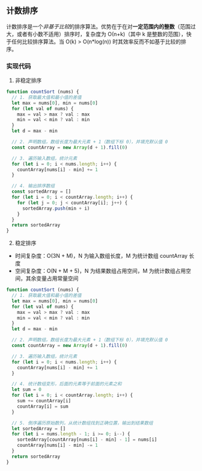 ## 计数排序
计数排序是一个*非基于比较*的排序算法。优势在于在对**一定范围内的整数**（范围过大，或者有小数不适用）排序时，复杂度为 Ο(n+k)（其中 k 是整数的范围），快于任何比较排序算法。当 O(k) > O(n*log(n)) 时其效率反而不如基于比较的排序。


### 实现代码
1. 非稳定排序
```js
function countSort (nums) {
  // 1. 获取最大值和最小值的差值
  let max = nums[0], min = nums[0]
  for (let val of nums) {
    max = val > max ? val : max
    min = val < min ? val : min
  }
  let d = max - min

  // 2. 声明数组，数组长度为最大元素 + 1（数组下标 0），并填充默认值 0
  const countArray = new Array(d + 1).fill(0)

  // 3. 遍历输入数组，统计元素
  for (let i = 0; i < nums.length; i++) {
    countArray[nums[i] - min] += 1
  }

  // 4. 输出排序数组
  const sortedArray = []
  for (let i = 0; i < countArray.length; i++) {
    for (let j = 0; j < countArray[i]; j++) {
      sortedArray.push(min + i)
    }
  }
  return sortedArray
}
```

2. 稳定排序
+ 时间复杂度：O(3N + M)，N 为输入数组长度，M 为统计数组 countArray 长度
+ 空间复杂度：O(N + M + 5)，N 为结果数组占用空间，M 为统计数组占用空间，其余变量占用常量空间

```js
function countSort (nums) {
  // 1. 获取最大值和最小值的差值
  let max = nums[0], min = nums[0]
  for (let val of nums) {
    max = val > max ? val : max
    min = val < min ? val : min
  }
  let d = max - min

  // 2. 声明数组，数组长度为最大元素 + 1（数组下标 0），并填充默认值 0
  const countArray = new Array(d + 1).fill(0)

  // 3. 遍历输入数组，统计元素
  for (let i = 0; i < nums.length; i++) {
    countArray[nums[i] - min] += 1
  }

  // 4. 统计数组变形，后面的元素等于前面的元素之和
  let sum = 0
  for (let i = 0; i < countArray.length; i++) {
    sum += countArray[i]
    countArray[i] = sum
  }

  // 5. 倒序遍历原始数列，从统计数组找到正确位置，输出到结果数组
  let sortedArray = []
  for (let i = nums.length - 1; i >= 0; i--) {
    sortedArray[countArray[nums[i] - min] - 1] = nums[i]
    countArray[nums[i] - min] -= 1
  }
  return sortedArray
}
```
